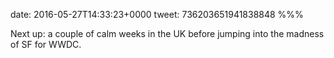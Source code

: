 date: 2016-05-27T14:33:23+0000
tweet: 736203651941838848
%%%

Next up: a couple of calm weeks in the UK before jumping into the madness of SF for WWDC.
